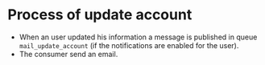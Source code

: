 # Process of update account

* When an user updated his information a message is published in queue `mail_update_account` (if the notifications are enabled for the user).
* The consumer send an email.

